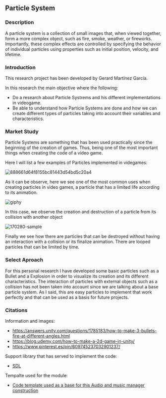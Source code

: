 ## Particle System
### Description
A particle system is a collection of small images that, when viewed together, form a more complex object, such as fire, smoke, weather, or fireworks. Importantly, these complex effects are controlled by specifying the behavior of individual particles using properties such as initial position, velocity, and lifetime.

### Introduction
This research project has been developed by Gerard Martinez Garcia.

In this research the main objective where the following: 

- Do a research about Particle Systrems and his different implementations in videogame. 
- Be able to understand how Particle Systems are done and how we can create different types of particles taking into account their variables and characteristics.

### Market Study

Particle Systems are something that has been used practically since the beginning of the creation of games. Thus, being one of the most important things when creating the code of a video game. 

Here I will list a few examples of Particles implemented in videgames: 


![888661d64f8155bc81443d54bd5c20a4](https://user-images.githubusercontent.com/73245381/166168938-5b0e4a5d-acf1-4ff5-b4f0-41e7d2e16683.gif)

As it can be observe, here we see one of the most common uses when creating particles in video games, a particle that has a limited life according to its animation.

![giphy](https://user-images.githubusercontent.com/73245381/166169056-4a7648e1-01ca-41a7-9209-8aedca0df2f0.gif)

In this case, we observe the creation and destruction of a particle from its collision with another object

![170280-sample](https://user-images.githubusercontent.com/73245381/166169124-6daed9cf-9367-4f39-866e-6dc5638e42a7.gif)

Finally we see how there are particles that can be destroyed without having an interaction with a collision or its finalize animation. There are looped particles that can be limited by time.

### Select Aproach

For this personal research I have developed some basic particles such as a Bullet and a Explosion in order to visualize its creation and its different characteristics. 
The interaction of particles with external objects such as a collision has not been taken into account since we are talking about a base particle system. As I said, this are easy particles to implement that work perfectly and that can be used as a basis for future projects.



### Citations

Information and images:

- https://answers.unity.com/questions/1785183/how-to-make-3-bullets-fire-at-different-angles.html
- https://blog.udemy.com/how-to-make-a-2d-game-in-unity/
- https://www.pinterest.es/pin/609745237032901237/

Support library that has served to implement the code:

- [SDL](https://www.libsdl.org/projects/SDL/)

Tempalte used for the module:

- [Code template used as a base for this Audio and music manager construction](https://github.com/raysan5/game_project_template)
